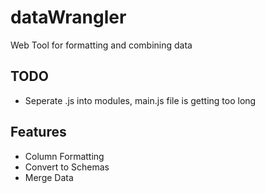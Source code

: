 # dataWrangler

Web Tool for formatting and combining data 

## TODO
- Seperate .js into modules, main.js file is getting too long

## Features

- Column Formatting
- Convert to Schemas
- Merge Data